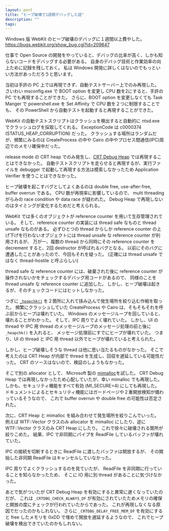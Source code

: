 ```yaml
---
layout: post
title: "ヒープ破壊で1週間デバッグした話"
description: ""
tags: 
---
```


Windows 版 WebKit のヒープ破壊のデバッグに１週間以上費やした。
<https://bugs.webkit.org/show_bug.cgi?id=209847>

仕事で Open Source の開発をやっていると、デバッグの比率が高く、しかも知らないコードをデバッグする必要がある。
自身のデバッグ技術と作業効率の向上ために記録を残しておく。
私は Windows 開発に詳しくはないのでもっといい方法があっただろうと思います。

当初は手許の PC 上では再現できず、自動テストサーバー上でのみ再現した。
さいわい msconfig.exe で BOOT option を変更し CPU 数を2にすると、手許の PC でも再現することができた。
さらに、BOOT option を変更しなくても Task Manger で powershell.exe を Set Affinity で CPU 数を２つに制限することでも、
その PowerShell から自動テストを起動すると再現することができた。

WebKit の自動テストスクリプトはクラッシュを検出すると自動的に ntsd.exe でクラッシュログを採取してくれる。
ExceptionCode は c0000374 (STATUS_HEAP_CORRUPTION) だった。
クラッシュする場所はランダムだが、頻繁にみるのは
CreateProcess の中や Cairo の中やプロセス間通信(IPC)周辺でのメモリ確保中だった。

release mode の CRT heap でのみ発生し、[CRT Debug Heap](https://docs.microsoft.com/en-us/visualstudio/debugger/crt-debug-heap-details?view=vs-2019) では再現することはできなかった。
自動テストスクリプトを走らせると再現するが、実行ファイルを debugger で起動して再現する方法は模索しなかったため
Application Verifier を使うことはできなかった。

ヒープ破壊を起こすバグとしてよくあるのは
double free, use-after-free, buffer overrun である。
CPU 数が再現率に影響しているので、 multi threading がらみの race condition や data race が疑われた。
Debug Heap で再現しないのはタイミングが変化するためだと考えられる。

WebKit では多くのオブジェクトが reference counter を用いて生存管理されている。
そして、reference counter の実装には thread safe なものと thread unsafe なものがある。
必ずひとつの thread からしか reference counter の上げ下げを行わないオブジェクトには thread unsafe な reference counter が利用されるが、
万が一、複数の thread から同時にその reference counter を decrement すると、2回 destructor が呼ばれるバグとなる。
以前にそのバグに遭遇したことがあったので、今回もそれを疑った。
(正確には thread unsafe ではなく thread-hostile と呼ぶらしい)

thread safe な reference counter には、破棄された後に reference counter が操作されないかをチェックするデバッグ用コードがあるので、
同様のことを thread unsafe な reference counter に追加した。
しかし、ヒープ破壊は起きるが、そのチェックコードにはヒットしなかった。

つぎに [`_heapchk()`](https://docs.microsoft.com/en-us/cpp/c-runtime-library/reference/heapchk?view=msvc-160) を２箇所に入れて挟み込んで発生場所を絞り込む作戦を取った。
頻繁にクラッシュしていた CreateProcess や Cairo は、そもそもそれを呼ぶ前からヒープは壊れていた。
Windows のメッセージループを回していると、壊れることがわかった。
そして、IPC 周りでよく壊れていた。
しかし、UI の thread や IPC 用 thread のメッセージループのメッセージ処理の前と後に `_heapchk()` を入れると、
メッセージ処理前にすでにヒープが壊れていた。
つまり、UI の thread と IPC 用 thread 以外でヒープが壊れていると考えられた。

しかし、ヒープ破壊しそうな thread は他に思い当たるものがなかった。
そこで考えたのは CRT Heap が内部で thread を生成し、回収を遅延している可能性だった。
CRT のソースはないので、検証のしようもなかった。

そこで別の allocator として、
Microsoft 製の [mimalloc](https://github.com/microsoft/mimalloc)を試した。
CRT Debug Heap では再現しなかったため心配していたが、幸い mimalloc でも再現した。
しかも、セキュリティ機能をすべて有効 (MI_SECURE=4) にしても再現した。
ドキュメントによるとセキュリティ機能にはガードページや２重開放検知が備わっているそうなので、
これで buffer overrun や double free の可能性は否定された。

次に、CRT Heap と mimalloc を組み合わせて発生場所を絞りこんでいった。
例えば WTF::Vector クラスのみ allocator を mimalloc にしたり、逆に WTF::Vector クラスのみ CRT Heap にしたり。
これで徐々に破壊される箇所が絞りこめた。
結果、IPC で非同期にパイプを ReadFile しているバッファが壊れていた。

IPC の接続を切断するときに ReadFile に渡したバッファは開放するが、
その開始した非同期 ReadFile はキャンセルしていなかった。

IPC 周りでよくクラッシュするのを見ていたが、
ReadFile を非同期に行っていることを知らなかったため、
そこに IO 用に別 thread があることに気づけなかった。

あとで気がついたが CRT Debug Heap を有効にすると異常に遅くなっていたのだが、
これは `_CRTDBG_CHECK_ALWAYS_DF` が有効にされていたためメモリの確保と開放の度にチェックが行われていたからであった。
これが再現しなくなる原因でだったのかもしれない。
さらに `_CRTDBG_DELAY_FREE_MEM_DF` を有効にすると free したメモリを 0xDD で埋めて開放を遅延するようなので、
これでヒープ破壊を検出できていたのかもしれない。
